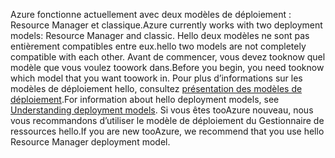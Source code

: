 <span data-ttu-id="f75a8-101">Azure fonctionne actuellement avec deux modèles de déploiement : Resource Manager et classique.</span><span class="sxs-lookup"><span data-stu-id="f75a8-101">Azure currently works with two deployment models: Resource Manager and classic.</span></span> <span data-ttu-id="f75a8-102">Hello deux modèles ne sont pas entièrement compatibles entre eux.</span><span class="sxs-lookup"><span data-stu-id="f75a8-102">hello two models are not completely compatible with each other.</span></span> <span data-ttu-id="f75a8-103">Avant de commencer, vous devez tooknow quel modèle que vous voulez toowork dans.</span><span class="sxs-lookup"><span data-stu-id="f75a8-103">Before you begin, you need tooknow which model that you want toowork in.</span></span> <span data-ttu-id="f75a8-104">Pour plus d’informations sur les modèles de déploiement hello, consultez [présentation des modèles de déploiement](../articles/resource-manager-deployment-model.md).</span><span class="sxs-lookup"><span data-stu-id="f75a8-104">For information about hello deployment models, see [Understanding deployment models](../articles/resource-manager-deployment-model.md).</span></span> <span data-ttu-id="f75a8-105">Si vous êtes tooAzure nouveau, nous vous recommandons d’utiliser le modèle de déploiement du Gestionnaire de ressources hello.</span><span class="sxs-lookup"><span data-stu-id="f75a8-105">If you are new tooAzure, we recommend that you use hello Resource Manager deployment model.</span></span>

